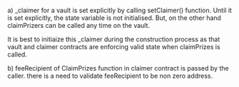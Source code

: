 a) _claimer for a vault is set explicitly by calling setClaimer() function. Until it is set explicitly, the state variable is not initialised. But, on the other hand claimPrizers can be called any time on the vault.

It is best to initiaize this _claimer during the construction process as that vault and claimer contracts are enforcing valid state when claimPrizes is called.

b) feeRecipient of ClaimPrizes function in claimer contract is passed by the caller. there is a need to validate feeRecipient to be non zero address.